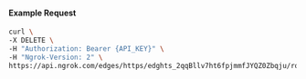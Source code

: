 <!-- Code generated for API Clients. DO NOT EDIT. -->

#### Example Request

```bash
curl \
-X DELETE \
-H "Authorization: Bearer {API_KEY}" \
-H "Ngrok-Version: 2" \
https://api.ngrok.com/edges/https/edghts_2qqBllv7ht6fpjmmfJYQZ0Zbqju/routes/edghtsrt_2qqBlkXBRy7dAwRKEPDFXeVas0F/request_headers
```

